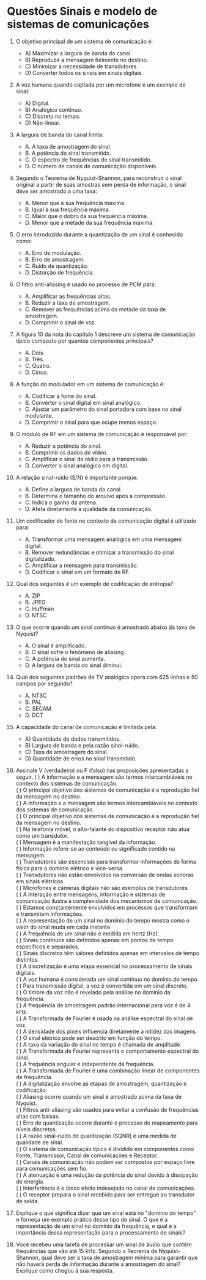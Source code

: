 # Questões Sinais e modelo de sistemas de comunicações

1. O objetivo principal de um sistema de comunicação é:
   - A) Maximizar a largura de banda do canal.
   - B) Reproduzir a mensagem fielmente no destino.
   - C) Minimizar a necessidade de transdutores.
   - D) Converter todos os sinais em sinais digitais.

2. A voz humana quando captada por um microfone é um exemplo de sinal:
   - A) Digital.
   - B) Analógico contínuo.
   - C) Discreto no tempo.
   - D) Não-linear.

3. A largura de banda do canal limita:
   - A. A taxa de amostragem do sinal.
   - B. A potência do sinal transmitido.
   - C. O espectro de frequências do sinal transmitido.
   - D. O número de canais de comunicação disponíveis.
4. Segundo o Teorema de Nyquist-Shannon, para reconstruir o sinal original a partir de suas amostras sem perda de informação, o sinal deve ser amostrado a uma taxa:
   - A. Menor que a sua frequência máxima.
   - B. Igual à sua frequência máxima.
   - C. Maior que o dobro da sua frequência máxima.
   - D. Menor que a metade da sua frequência máxima.
5. O erro introduzido durante a quantização de um sinal é conhecido como:
   - A. Erro de modulação.
   - B. Erro de amostragem.
   - C. Ruído de quantização.
   - D. Distorção de frequência.
6. O filtro anti-aliasing é usado no processo de PCM para:
   - A. Amplificar as frequências altas.
   - B. Reduzir a taxa de amostragem.
   - C. Remover as frequências acima da metade da taxa de amostragem.
   - D. Comprimir o sinal de voz.
7. A figura 10 da nota do capítulo 1 descreve um sistema de comunicação típico composto por quantos componentes principais?
   - A. Dois.
   - B. Três.
   - C. Quatro.
   - D. Cinco.
8. A função do modulador em um sistema de comunicação é:
   - A. Codificar a fonte do sinal.
   - B. Converter o sinal digital em sinal analógico.
   - C. Ajustar um parâmetro do sinal portadora com base no sinal modulante.
   - D. Comprimir o sinal para que ocupe menos espaço.
9. O módulo de RF em um sistema de comunicação é responsável por:
   - A. Reduzir a potência do sinal.
   - B. Comprimir os dados de vídeo.
   - C. Amplificar o sinal de rádio para a transmissão.
   - D. Converter o sinal analógico em digital.
10. A relação sinal-ruído (S/N) é importante porque:
    - A. Define a largura de banda do canal.
    - B. Determina o tamanho do arquivo após a compressão.
    - C. Indica o ganho da antena.
    - D. Afeta diretamente a qualidade da comunicação.
11. Um codificador de fonte no contexto da comunicação digital é utilizado para:
    - A. Transformar uma mensagem analógica em uma mensagem digital.
    - B. Remover redundâncias e otimizar a transmissão do sinal digitalizado.
    - C. Amplificar a mensagem para transmissão.
    - D. Codificar o sinal em um formato de RF.
12. Qual dos seguintes é um exemplo de codificação de entropia?
    - A. ZIP
    - B. JPEG
    - C. Huffman
    - D. NTSC
13. O que ocorre quando um sinal contínuo é amostrado abaixo da taxa de Nyquist?
    - A. O sinal é amplificado.
    - B. O sinal sofre o fenômeno de aliasing.
    - C. A potência do sinal aumenta.
    -  D. A largura de banda do sinal diminui.
14. Qual dos seguintes padrões de TV analógica opera com 625 linhas e 50 campos por segundo?
    - A. NTSC
    - B. PAL
    - C. SECAM
    - D. DCT
15. A capacidade do canal de comunicação é limitada pela:
    - A) Quantidade de dados transmitidos.
    - B) Largura de banda e pela razão sinal-ruído.
    - C) Taxa de amostragem do sinal.
    - D) Quantidade de erros no sinal transmitido.

16. Assinale V (verdadeiro) ou F (falso) nas proposições apresentadas a seguir.
(   ) A informação e a mensagem são termos intercambiáveis no contexto dos sistemas de comunicação.  
(   ) O principal objetivo dos sistemas de comunicação é a reprodução fiel da mensagem no destino.  
(   ) A informação e a mensagem são termos intercambiáveis no contexto dos sistemas de comunicação.  
(   ) O principal objetivo dos sistemas de comunicação é a reprodução fiel da mensagem no destino.  
(   ) Na telefonia móvel, o alto-falante do dispositivo receptor não atua como um transdutor.  
(   ) Mensagem é a manifestação tangível da informação.  
(   ) Informação refere-se ao conteúdo ou significado contido na mensagem.  
(   ) Transdutores são essenciais para transformar informações de forma física para o domínio elétrico e vice-versa.  
(   ) Transdutores não estão envolvidos na conversão de ondas sonoras em sinais elétricos.  
(   ) Microfones e câmeras digitais não são exemplos de transdutores.  
(   ) A interação entre mensagens, informação e sistemas de comunicação ilustra a complexidade dos mecanismos de comunicação.  
(   ) Estamos constantemente envolvidos em processos que transformam e transmitem informações.  
(   ) A representação de um sinal no domínio do tempo mostra como o valor do sinal muda em cada instante.  
(   ) A frequência de um sinal não é medida em hertz (Hz).  
(   ) Sinais contínuos são definidos apenas em pontos de tempo específicos e separados.  
(   ) Sinais discretos têm valores definidos apenas em intervalos de tempo distintos.  
(   ) A discretização é uma etapa essencial no processamento de sinais digitais.  
(   ) A voz humana é considerada um sinal contínuo no domínio do tempo.  
(   ) Para transmissão digital, a voz é convertida em um sinal discreto.  
(   ) O timbre da voz não é revelado pela análise no domínio da frequência.  
(   ) A frequência de amostragem padrão internacional para voz é de 4 kHz.  
(   ) A Transformada de Fourier é usada na análise espectral do sinal de voz.  
(   ) A densidade dos pixels influencia diretamente a nitidez das imagens.  
(   ) O sinal elétrico pode ser descrito em função do tempo.  
(   ) A taxa da variação do sinal no tempo é chamada de amplitude.  
(   ) A Transformada de Fourier representa o comportamento espectral do sinal.  
(   ) A frequência angular é independente da frequência.  
(   ) A Transformada de Fourier é uma combinação linear de componentes de frequência.  
(   ) A digitalização envolve as etapas de amostragem, quantização e codificação.  
(   ) Aliasing ocorre quando um sinal é amostrado acima da taxa de Nyquist.  
(   ) Filtros anti-aliasing são usados para evitar a confusão de frequências altas com baixas.  
(    ) Erro de quantização ocorre durante o processo de mapeamento para níveis discretos.  
(   ) A razão sinal-ruído de quantização (SQNR) é uma medida de qualidade de sinal.  
(   ) O sistema de comunicação típico é dividido em componentes como Fonte, Transmissor, Canal de comunicações e Receptor.  
(   ) Canais de comunicação não podem ser compostos por espaço livre para comunicações sem fio.  
(   ) A atenuação é uma redução da potência do sinal devido à dissipação de energia.  
(   ) Interferência é o único efeito indesejado no canal de comunicações.  
(   ) O receptor prepara o sinal recebido para ser entregue ao transdutor de saída.  
17. Explique o que significa dizer que um sinal está no "domínio do tempo" e forneça um exemplo prático desse tipo de sinal. O que é a representação de um sinal no domínio da frequência, e qual é a importância dessa representação para o processamento de sinais?

18. Você recebeu uma tarefa de processar um sinal de áudio que contém frequências que vão até 15 kHz. Segundo o Teorema de Nyquist-Shannon, qual deve ser a taxa de amostragem mínima para garantir que não haverá perda de informação durante a amostragem do sinal? Explique como chegou à sua resposta.


